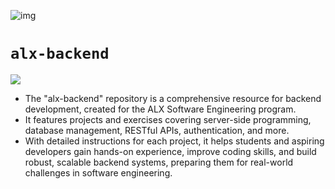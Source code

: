![img](https://assets.imaginablefutures.com/media/images/ALX_Logo.max-200x150.png)
# `alx-backend`

![](https://www.dezven.com/images/blog/what-is-meant-by-backend-developer.jpg)

- The "alx-backend" repository is a comprehensive resource for backend development, created for the ALX Software Engineering program.
- It features projects and exercises covering server-side programming, database management, RESTful APIs, authentication, and more.
- With detailed instructions for each project, it helps students and aspiring developers gain hands-on experience, improve coding skills, and build robust, scalable backend systems, preparing them for real-world challenges in software engineering.

